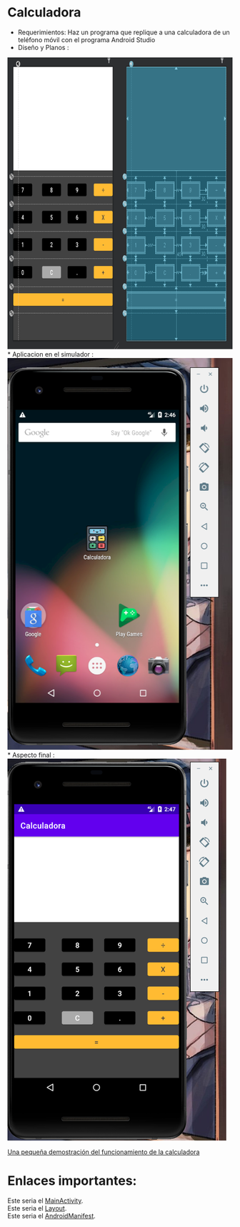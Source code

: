 # Calculadora
* Requerimientos: 
Haz un programa que replique a una calculadora de un teléfono móvil con el programa Android Studio
* Diseño y Planos :
<img width="779" height="653" src="https://github.com/Valle8/calculadora/blob/main/images/Design%26Blueprintpng.png"/>
* Aplicacion en el simulador :
<img width="508" height="877" src="https://github.com/Valle8/calculadora/blob/main/images/Movil.png"/>
* Aspecto final :
<img width="490" height="855" src="https://github.com/Valle8/calculadora/blob/main/images/CalcUso.png"/>

[Una pequeña demostración del funcionamiento de la calculadora](https://www.youtube.com/watch?v=BfHojFIrnK0)

# Enlaces importantes:
Este seria el [MainActivity](https://github.com/Valle8/calculadora/blob/main/Calculadora/app/src/main/java/com/example/calculadora/MainActivity.java).
</br>
Este seria el [Layout](https://github.com/Valle8/calculadora/blob/main/Calculadora/app/src/main/res/layout/activity_main.xml).
</br>
Este seria el [AndroidManifest](https://github.com/Valle8/calculadora/blob/main/Calculadora/app/src/main/AndroidManifest.xml).

